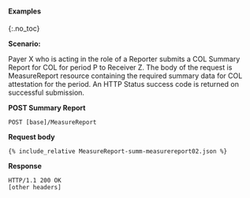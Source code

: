 
#### Examples
{:.no_toc}

**Scenario:**

Payer X who is acting in the role of a Reporter submits a COL Summary Report for COL for period P to Receiver Z.  The body of the request is MeasureReport resource containing the required summary data for COL attestation for the period.  An HTTP Status success code is returned on successful submission.

**POST Summary Report**

`POST [base]/MeasureReport`

**Request body**

~~~
{% include_relative MeasureReport-summ-measurereport02.json %}
~~~

**Response**

~~~
HTTP/1.1 200 OK
[other headers]
~~~
